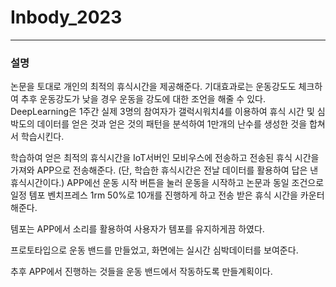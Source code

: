 # Inbody_2023
---
### 설명
논문을 토대로 개인의 최적의 휴식시간을 제공해준다.
기대효과로는 운동강도도 체크하여 추후 운동강도가 낮을 경우 운동을 강도에 대한 조언을 해줄 수 있다.
DeepLearning은 1주간 실제 3명의 참여자가 갤럭시워치4를 이용하여 휴식 시간 및 심박도의 데이터를 얻은 것과
얻은 것의 패턴을 분석하여 1만개의 난수를 생성한 것을 합쳐서 학습시킨다.

학습하여 얻은 최적의 휴식시간을 IoT서버인 모비우스에 전송하고 전송된 휴식 시간을 가져와 APP으로 전송해준다.
(단, 학습한 휴식시간은 전날 데이터를 활용하여 답은 낸 휴식시간이다.)
APP에선 운동 시작 버튼을 눌러 운동을 시작하고 논문과 동일 조건으로 일정 템포 벤치프레스 1rm 50%로 10개를 진행하게 하고
전송 받은 휴식 시간을 카운터 해준다.

템포는 APP에서 소리를 활용하여 사용자가 템포를 유지하게끔 하였다.

프로토타입으로 운동 밴드를 만들었고, 화면에는 실시간 심박데이터를 보여준다.

추후 APP에서 진행하는 것들을 운동 밴드에서 작동하도록 만들계획이다.

